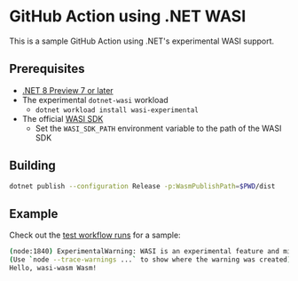 # GitHub Action using .NET WASI

This is a sample GitHub Action using .NET's experimental WASI support.

## Prerequisites

- [.NET 8 Preview 7 or later][dotnet-8]
- The experimental `dotnet-wasi` workload
  - `dotnet workload install wasi-experimental`
- The official [WASI SDK][wasi-sdk]
  - Set the `WASI_SDK_PATH` environment variable to the path of the WASI SDK

## Building

```sh
dotnet publish --configuration Release -p:WasmPublishPath=$PWD/dist
```

## Example

Check out the [test workflow runs][test-workflow] for a sample:

```sh
(node:1840) ExperimentalWarning: WASI is an experimental feature and might change at any time
(Use `node --trace-warnings ...` to show where the warning was created)
Hello, wasi-wasm Wasm!
```

[dotnet-8]: https://dotnet.microsoft.com/en-us/download/dotnet/8.0
[wasi-sdk]: https://github.com/WebAssembly/wasi-sdk/releases
[test-workflow]: https://github.com/JamieMagee/dotnet-wasi-action/actions/workflows/test.yaml